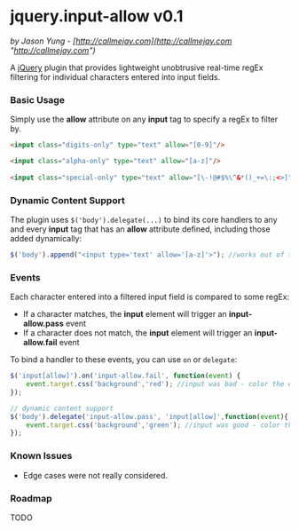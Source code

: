 # jquery.input-allow v0.1
*by Jason Yung - [http://callmejay.com](http://callmejay.com "http://callmejay.com")*

 A [jQuery](http://jquery.com) plugin that provides lightweight unobtrusive real-time regEx filtering for individual characters entered into input fields.  

### Basic Usage
Simply use the **allow** attribute on any **input** tag to specify a regEx to filter by. 
```html
<input class="digits-only" type="text" allow="[0-9]"/>

<input class="alpha-only" type="text" allow="[a-z]"/>
	
<input class="special-only" type="text" allow="[\-!@#$%\^&*()_+=\:;<>]"/>
```
### Dynamic Content Support
The plugin uses `$('body').delegate(...)` to bind its core handlers to any and every **input** tag that has an **allow** attribute defined, including those added dynamically:
```javascript
$('body').append("<input type='text' allow='[a-z]'>"); //works out of the box!
```
### Events
Each character entered into a filtered input field is compared to some regEx:

- If a character matches, the **input** element will trigger an **input-allow.pass** event
- If a character does not match, the **input** element will trigger an **input-allow.fail** event

To bind a handler to these events, you can use `on` or `delegate`:
```javascript
$('input[allow]').on('input-allow.fail', function(event) {
	event.target.css('background','red'); //input was bad - color the element red
});

// dynamic content support
$('body').delegate('input-allow.pass', 'input[allow]',function(event){
	event.target.css('background','green'); //input was good - color the element green
});	
```
### Known Issues
- Edge cases were not really considered.

### Roadmap
TODO
